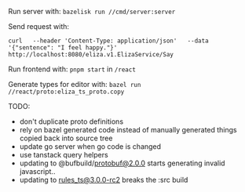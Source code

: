 Run server with:
`bazelisk run //cmd/server:server`

Send request with:
```
curl   --header 'Content-Type: application/json'   --data '{"sentence": "I feel happy."}'    http://localhost:8080/eliza.v1.ElizaService/Say
```

Run frontend with:
`pnpm start` in `/react`

Generate types for editor with:
`bazel run //react/proto:eliza_ts_proto.copy`

TODO:
- don't duplicate proto definitions
- rely on bazel generated code instead of manually generated things copied back into source tree
- update go server when go code is changed
- use tanstack query helpers
- updating to @bufbuild/protobuf@2.0.0 starts generating invalid javascript..
- updating to rules_ts@3.0.0-rc2 breaks the :src build
